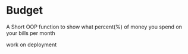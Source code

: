 # Budget
A Short OOP function to show what percent(%) of money you spend on your bills per month


work on deployment
